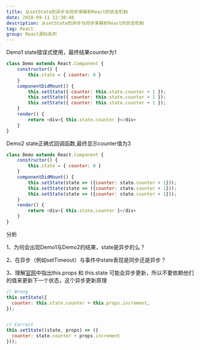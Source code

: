 ```yaml
---
title: 从setState的异步与同步来解析React的状态机制
date: 2018-09-11 22:30:48
description: 从setState的异步与同步来解析React的状态机制
tag: React
group: React源码系列
---
```



Demo1 state错误式使用，最终结果counter为1
```js
class Demo extends React.Component {
    constructor() {
        this.state = { counter: 0 }
    }
    componentDidMount() {
        this.setState({ counter: this.state.counter + 1 });
        this.setState({ counter: this.state.counter + 1 });
        this.setState({ counter: this.state.counter + 1 });
    }
    render() {
        return <div>{ this.state.counter }</div>
    }
}
```

Demo2 state正确式回调函数,最终显示counter值为3
```js
class Demo extends React.Component {
    constructor() {
        this.state = { counter: 0 }
    }
    componentDidMount() {
        this.setState(state => ({counter: state.counter + 1}));
        this.setState(state => ({counter: state.counter + 1}));
        this.setState(state => ({counter: state.counter + 1}));
    }
    render() {
        return <div>{ this.state.counter }</div>
    }
}
```

分析

1、为何会出现Demo1与Demo2的结果，state是异步的么？

2、在异步（例如setTimeout）与事件中state表现是同步还是异步？

3、理解[官网](https://zh-hans.reactjs.org/docs/state-and-lifecycle.html)中指出this.props 和 this.state 可能会异步更新，所以不要依赖他们的值来更新下一个状态，这个异步更新原理

```js
// Wrong
this.setState({
  counter: this.state.counter + this.props.increment,
});


// Correct
this.setState((state, props) => ({
  counter: state.counter + props.increment
}));
```